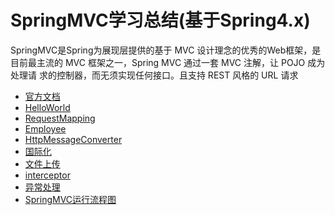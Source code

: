 # SpringMVC学习总结(基于Spring4.x)
SpringMVC是Spring为展现层提供的基于 MVC 设计理念的优秀的Web框架，是目前最主流的 MVC 框架之一，Spring MVC 通过一套 MVC 注解，让 POJO 成为处理请
求的控制器，而无须实现任何接口。且支持 REST 风格的 URL 请求
* [官方文档](https://docs.spring.io/spring/docs/4.3.22.RELEASE/spring-framework-reference/htmlsingle/)
* [HelloWorld](https://github.com/Ywfy/Learning-summary-for-SpringMVC/tree/master/HelloWorld)
* [RequestMapping](https://github.com/Ywfy/Learning-summary-for-SpringMVC/tree/master/RequestMapping)
* [Employee](https://github.com/Ywfy/Learning-summary-for-SpringMVC/tree/master/Employee)
* [HttpMessageConverter](https://github.com/Ywfy/Learning-summary-for-SpringMVC/tree/master/HttpMessageConverter)
* [国际化](https://github.com/Ywfy/Learning-summary-for-SpringMVC/tree/master/i18n)
* [文件上传](https://github.com/Ywfy/Learning-summary-for-SpringMVC/tree/master/FileUpload)
* [interceptor](https://github.com/Ywfy/Learning-summary-for-SpringMVC/tree/master/interceptor)
* [异常处理](https://github.com/Ywfy/Learning-summary-for-SpringMVC/tree/master/ExceptionHandle)
* [SpringMVC运行流程图](https://github.com/Ywfy/Learning-summary-for-SpringMVC/blob/master/process/README.md)

